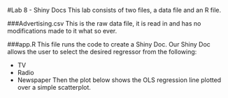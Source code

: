 #Lab 8 - Shiny Docs
This lab consists of two files, a data file and an R file.

###Advertising.csv
This is the raw data file, it is read in and has no modifications made to it what so ever.

###app.R
This file runs the code to create a Shiny Doc. Our Shiny Doc allows the user to select the desired regressor from the following:
* TV
* Radio
* Newspaper
Then the plot below shows the OLS regression line plotted over a simple scatterplot.